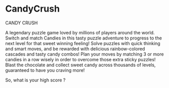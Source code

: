 # CandyCrush
CANDY CRUSH

A legendary puzzle game loved by millions of players around the world.
Switch and match Candies in this tasty puzzle adventure to progress to the next level for
that sweet winning feeling! Solve puzzles with quick thinking and smart moves, 
and be rewarded with delicious rainbow-colored cascades and tasty candy combos!
Plan your moves by matching 3 or more candies in a row wisely in order to overcome those extra sticky puzzles! 
Blast the chocolate and collect sweet candy across thousands of levels, guaranteed to have you craving more!

So, what is your high score ?
